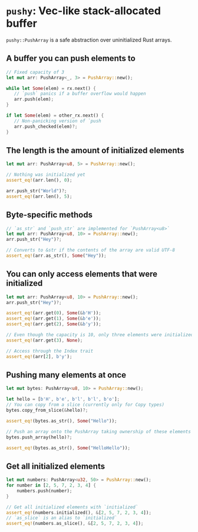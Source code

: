 # `pushy`: Vec-like stack-allocated buffer

`pushy::PushArray` is a safe abstraction over uninitialized Rust arrays.

## A buffer you can push elements to

```rust
// Fixed capacity of 3
let mut arr: PushArray<_, 3> = PushArray::new();

while let Some(elem) = rx.next() {
   // `push` panics if a buffer overflow would happen
   arr.push(elem);
}

if let Some(elem) = other_rx.next() {
   // Non-panicking version of `push
   arr.push_checked(elem)?;
}
```

## The length is the amount of initialized elements

```rust
let mut arr: PushArray<u8, 5> = PushArray::new();

// Nothing was initialized yet
assert_eq!(arr.len(), 0);

arr.push_str("World")?;
assert_eq!(arr.len(), 5);
```

## Byte-specific methods

```rust
// `as_str` and `push_str` are implemented for `PushArray<u8>`
let mut arr: PushArray<u8, 10> = PushArray::new();
arr.push_str("Hey")?;

// Converts to &str if the contents of the array are valid UTF-8
assert_eq!(arr.as_str(), Some("Hey"));
``` 

## You can only access elements that were initialized

```rust
let mut arr: PushArray<u8, 10> = PushArray::new();
arr.push_str("Hey")?;

assert_eq!(arr.get(0), Some(&b'H'));
assert_eq!(arr.get(1), Some(&b'e'));
assert_eq!(arr.get(2), Some(&b'y'));

// Even though the capacity is 10, only three elements were initialized, so `get(3)` returns None
assert_eq!(arr.get(3), None);

// Access through the Index trait
assert_eq!(arr[2], b'y');
```

## Pushing many elements at once

```rust
let mut bytes: PushArray<u8, 10> = PushArray::new();

let hello = [b'H', b'e', b'l', b'l', b'o'];
// You can copy from a slice (currently only for Copy types)
bytes.copy_from_slice(&hello)?;

assert_eq!(bytes.as_str(), Some("Hello"));

// Push an array onto the PushArray taking ownership of these elements (works for !Copy elements)
bytes.push_array(hello)?;

assert_eq!(bytes.as_str(), Some("HelloHello"));
```

## Get all initialized elements

```rust
let mut numbers: PushArray<u32, 50> = PushArray::new();
for number in [2, 5, 7, 2, 3, 4] {
    numbers.push(number);
}

// Get all initialized elements with `initialized`
assert_eq!(numbers.initialized(), &[2, 5, 7, 2, 3, 4]);
// `as_slice` is an alias to `initialized`
assert_eq!(numbers.as_slice(), &[2, 5, 7, 2, 3, 4]);
```
